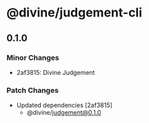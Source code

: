 # @divine/judgement-cli

## 0.1.0

### Minor Changes

- 2af3815: Divine Judgement

### Patch Changes

- Updated dependencies [2af3815]
  - @divine/judgement@0.1.0
